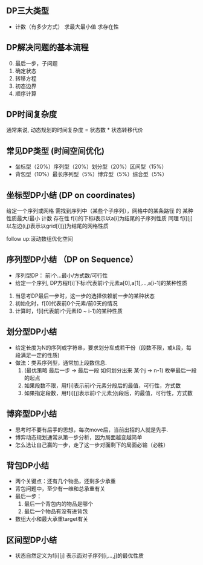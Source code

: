 ## DP三大类型
- 计数（有多少方式） 求最大最小值  求存在性

## DP解决问题的基本流程
0. 最后一步，子问题
1. 确定状态
2. 转移方程
3. 初态边界  
4. 顺序计算

## DP时间复杂度
通常来说, 动态规划的时间复杂度 = 状态数 * 状态转移代价

## 常见DP类型  (时间空间优化)
- 坐标型（20%）序列型（20%）划分型（20%）区间型（15%）
- 背包型（10%）最长序列型（5%）博弈型（5%）综合型（5%）

## 坐标型DP小结 (DP on coordinates)
给定一个序列或网格 需找到序列中（某些个子序列），网格中的某条路径 的 某种性质最大/最小  计数  存在性
f[i]的下标i表示以a[i]为结尾的子序列性质
同理 f[i][j]以左边(i,j)表示以grid[i][j]为结尾的网格性质

follow up:滚动数组优化空间

## 序列型DP小结 （DP on Sequence）
- 序列型DP： 前i个...最小/方式数/可行性
- 给定一个序列, DP方程f[i]下标i代表前i个元素a[0],a[1],...,a[i-1]的某种性质
1. 当思考DP最后一步时，这一步的选择依赖前一步的某种状态
2. 初始化时，f[0]代表前0个元素/前0天的情况
3. 计算时，f[i]代表前i个元素(0 ~ i-1)的某种性质

## 划分型DP小结
- 给定长度为N的序列或字符串，要求划分车成若干份（段数不限，或k段，每段满足一定的性质)
- 做法：类系序列型，通常加上段数信息. 
  1. (最优策略 最后一步 -> 最后一段 如何划分出来 某个j -> n-1) 枚举最后一段的起点
  2. 如果段数不限，用f[i]表示前i个元素分段后的最值，可行性，方式数
  3. 如果指定段数，用f[i][j]表示前i个元素分j段后，的最值，可行性，方式数

## 博弈型DP小结
- 思考时不要有后手的思想，每次move后，当前出招的人就是先手.
- 博弈动态规划通常从第一步分析，因为局面越变越简单
- 怎么选让自己赢的一步，走了这一步对面剩下的局面必输（必胜）

## 背包DP小结
- 两个关键点：还有几个物品，还剩多少承重
- 背包问题中，至少有一维和总承重有关
- 最后一步：
  1. 最后一个背包内的物品是哪个
  2. 最后一个物品有没有进背包
- 数组大小和最大承重target有关

## 区间型DP小结
- 状态自然定义为f[i][j] 表示面对子序列[i,...,j]的最优性质